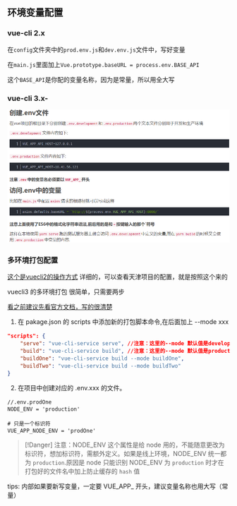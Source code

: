 ## 环境变量配置

### vue-cli 2.x

在`config`文件夹中的`prod.env.js`和`dev.env.js`文件中，写好变量

在`main.js`里面加上`Vue.prototype.baseURL = process.env.BASE_API`

这个`BASE_API`是你配的变量名称，因为是常量，所以用全大写

### vue-cli 3.x-

![](../../images/params-1.png)

### 多环境打包配置
[这个是vuecli2的操作方式](https://www.cnblogs.com/dianzan/p/13151950.html)
详细的，可以查看天津项目的配置，就是按照这个来的

vuecli3 的多环境打包 很简单，只需要两步

[看之前建议先看官方文档，写的很清楚](https://cli.vuejs.org/zh/guide/cli-service.html#vue-cli-service-serve)

1. 在 pakage.json 的 scripts 中添加新的打包脚本命令,在后面加上 --mode xxx
```json
"scripts": {
    "serve": "vue-cli-service serve", //注意：这里的--mode 默认值是development
    "build": "vue-cli-service build", //注意：这里的--mode 默认值是production
    "buildOne": "vue-cli-service build --mode buildOne",
    "buildTwo": "vue-cli-service build --mode buildTwo"
}
```
2. 在项目中创建对应的 .env.xxx 的文件。
```
//.env.prodOne
NODE_ENV = 'production'

# 只是一个标识符
VUE_APP_NODE_ENV = 'prodOne'
```
> [!Danger]
> 注意：NODE_ENV 这个属性是给 node 用的，不能随意更改为标识符，想加标识符，需额外定义。如果是线上环境，NODE_ENV 统一都为 `production`.原因是 node 只能识别 NODE_ENV 为 `production` 时才在打包好的文件名中加上防止缓存的 `hash` 值

tips: 内部如果要新写变量，一定要 VUE_APP_ 开头，建议变量名称也用大写（常量）

